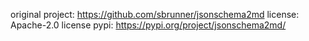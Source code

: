 original project: https://github.com/sbrunner/jsonschema2md
license:  Apache-2.0 license
pypi: https://pypi.org/project/jsonschema2md/